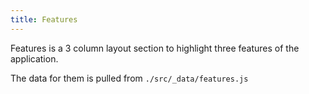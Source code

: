 ```yaml
---
title: Features
---
```


Features is a 3 column layout section to highlight three features of the application.

The data for them is pulled from `./src/_data/features.js`